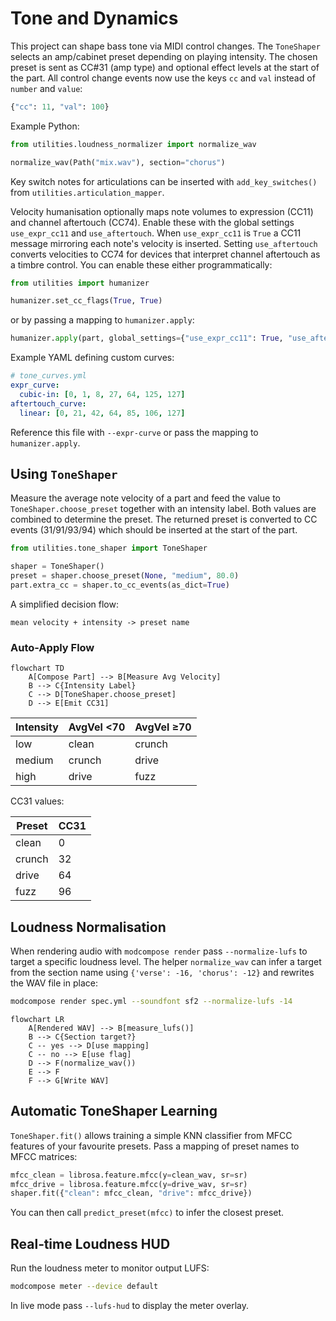 # Tone and Dynamics

This project can shape bass tone via MIDI control changes. The `ToneShaper`
selects an amp/cabinet preset depending on playing intensity. The chosen preset
is sent as CC#31 (amp type) and optional effect levels at the start of the part.
All control change events now use the keys ``cc`` and ``val`` instead of
``number`` and ``value``:

```python
{"cc": 11, "val": 100}
```

Example Python:

```python
from utilities.loudness_normalizer import normalize_wav

normalize_wav(Path("mix.wav"), section="chorus")
```

Key switch notes for articulations can be inserted with
`add_key_switches()` from `utilities.articulation_mapper`.

Velocity humanisation optionally maps note volumes to expression (CC11) and
channel aftertouch (CC74). Enable these with the global settings
`use_expr_cc11` and `use_aftertouch`.
When `use_expr_cc11` is ``True`` a CC11 message mirroring each note's velocity
is inserted. Setting `use_aftertouch` converts velocities to CC74 for devices
that interpret channel aftertouch as a timbre control.
You can enable these either programmatically:

```python
from utilities import humanizer

humanizer.set_cc_flags(True, True)
```

or by passing a mapping to ``humanizer.apply``:

```python
humanizer.apply(part, global_settings={"use_expr_cc11": True, "use_aftertouch": True})
```

Example YAML defining custom curves:

```yaml
# tone_curves.yml
expr_curve:
  cubic-in: [0, 1, 8, 27, 64, 125, 127]
aftertouch_curve:
  linear: [0, 21, 42, 64, 85, 106, 127]
```

Reference this file with ``--expr-curve`` or pass the mapping to
``humanizer.apply``.

## Using ``ToneShaper``

Measure the average note velocity of a part and feed the value to
``ToneShaper.choose_preset`` together with an intensity label.
Both values are combined to determine the preset. The returned preset is
converted to CC events (31/91/93/94) which should be inserted at
the start of the part.

```python
from utilities.tone_shaper import ToneShaper

shaper = ToneShaper()
preset = shaper.choose_preset(None, "medium", 80.0)
part.extra_cc = shaper.to_cc_events(as_dict=True)
```

A simplified decision flow:

```
mean velocity + intensity -> preset name
```

### Auto-Apply Flow

```mermaid
flowchart TD
    A[Compose Part] --> B[Measure Avg Velocity]
    B --> C{Intensity Label}
    C --> D[ToneShaper.choose_preset]
    D --> E[Emit CC31]
```

| Intensity | AvgVel <70 | AvgVel ≥70 |
|-----------|------------|-----------|
| low       | clean      | crunch    |
| medium    | crunch     | drive     |
| high      | drive      | fuzz      |

CC31 values:

| Preset | CC31 |
|--------|-----|
| clean  | 0   |
| crunch | 32  |
| drive  | 64  |
| fuzz   | 96  |

## Loudness Normalisation

When rendering audio with ``modcompose render`` pass ``--normalize-lufs`` to
target a specific loudness level. The helper ``normalize_wav`` can infer a
target from the section name using ``{'verse': -16, 'chorus': -12}`` and
rewrites the WAV file in place:

```bash
modcompose render spec.yml --soundfont sf2 --normalize-lufs -14
```

```mermaid
flowchart LR
    A[Rendered WAV] --> B[measure_lufs()]
    B --> C{Section target?}
    C -- yes --> D[use mapping]
    C -- no --> E[use flag]
    D --> F(normalize_wav())
    E --> F
    F --> G[Write WAV]
```

## Automatic ToneShaper Learning

`ToneShaper.fit()` allows training a simple KNN classifier from MFCC features of your favourite presets. Pass a mapping of preset names to MFCC matrices:

```python
mfcc_clean = librosa.feature.mfcc(y=clean_wav, sr=sr)
mfcc_drive = librosa.feature.mfcc(y=drive_wav, sr=sr)
shaper.fit({"clean": mfcc_clean, "drive": mfcc_drive})
```

You can then call `predict_preset(mfcc)` to infer the closest preset.

## Real‑time Loudness HUD

Run the loudness meter to monitor output LUFS:

```bash
modcompose meter --device default
```

In live mode pass `--lufs-hud` to display the meter overlay.
